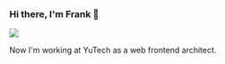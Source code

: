 ### Hi there, I'm Frank 👋

![](https://visitor-badge.glitch.me/badge?page_id=iamyushan.iamyushan)

Now I'm working at YuTech as a web frontend architect.
